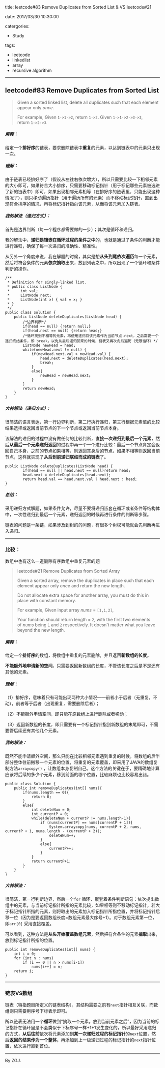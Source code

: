 title: leetcode#83  Remove Duplicates from Sorted List & VS leetcode#21

date: 2017/03/30 10:30:00

catergories:

- Study

tags:

- leetcode
- linkedlist
- array
- recursive algorithm

---

## leetcode#83  Remove Duplicates from Sorted List

> Given a sorted linked list, delete all duplicates such that each element appear only *once*.
>
> For example,
> Given `1->1->2`, return `1->2`.
> Given `1->1->2->3->3`, return `1->2->3`.

##### 解释：

给定一个**排好序**的链表，要求删除链表中**重复**的元素，以达到链表中的元素只出现一次。

##### 理解：

由于链表已经排好序了（假设从左往右依次增大），所以只需要比较一下相邻元素的大小即可，如果符合大小排序，只需要移动标记指针（用于标记哪些元素被选进了新的链表中）即可，如果出现相邻元素相等（在排好序的链表里，只能出现这种情况了），则只移动遍历指针（用于遍历所有的元素）而不移动标记指针，直到出现符合排序的情况，再将标记指针指向该元素，从而将该元素加入链表。

##### 我的解法（递归方式）：

首先是边界判断（每一个程序都需要做的一步）；其次是循环和递归。

我的解法中，**递归是镶嵌在循环过程的条件之中**的，也就是通过了条件的判断才能进行递归，确保了每一次递归的准确性、精准性。

从另外一个角度来说，我在解题的时候，其实是想**从头到尾依次遍历**每一个元素，然后将符合条件的元素**依次摘取**出来，放到列表之中，所以出现了一个循环和条件判断的操作。

```
/**
 * Definition for singly-linked list.
 * public class ListNode {
 *     int val;
 *     ListNode next;
 *     ListNode(int x) { val = x; }
 * }
 */
public class Solution {
    public ListNode deleteDuplicates(ListNode head) {
        /*边界判断*/
        if(head == null) {return null;}
        if(head.next == null) {return head;}
        /*循环找到不相等的元素，再使用递归将该元素作为当前节点.next，之后需要一个递归终结条件，即 break，以免从最后递归回来的时候，链表又再次向后遍历（无限循环）*/
        ListNode newHead = head;
        while(newHead.next != null) {
            if(newHead.next.val > newHead.val) {
                head.next = deleteDuplicates(head.next);
                break;
            }
            else{
                newHead = newHead.next;
            }
        }
        return newHead;
    }
}
```

##### 大神解法（递归方式）：

很简洁的语言表达，第一行边界判断，第二行执行递归，第三行根据元素值的比较结果选择或返回当前节点的下一个节点或返回当前节点本身。

该解法的递归的过程中没有做任何的比较判断，**直接一次递归到最后一个元素**，然后**从最后一个元素递归返回**的过程中再一个一个进行比较：最后一个节点肯定会返回自己本身，之前的节点如果相等，则返回其身后的节点，如果不相等则返回当前节点，这样就实现了**从后到前递归联结而成的链表**了。

```
public ListNode deleteDuplicates(ListNode head) {
        if(head == null || head.next == null)return head;
        head.next = deleteDuplicates(head.next);
        return head.val == head.next.val ? head.next : head;
}
```

##### 总结：

采用递归方式解题，如果条件允许，尽量不要将递归嵌套在循环或者条件等结构体中，一次性递归到最后一个元素，递归返回的时候再进行条件的判断等步骤。

链表的问题是一条链，如果涉及到树的的问题，有很多个树杈可能就会先判断再进入递归。

---

### **比较**：

数组中也有这么一道删除有序数组中重复元素的题

> leetcode#21 Remove Duplicates from Sorted Array
>
> Given a sorted array, remove the duplicates in place such that each element appear only *once* and return the new length.
>
> Do not allocate extra space for another array, you must do this in place with constant memory.
>
> For example,
> Given input array *nums* = `[1,1,2]`,
>
> Your function should return length = `2`, with the first two elements of *nums* being `1` and `2` respectively. It doesn't matter what you leave beyond the new length.

##### 解释：

给定一个**排好序**的数组，将数组中重复的元素删除，并且返回**新数组的长度**。

**不能额外地申请新的空间**。只需要返回新数组的长度，不管该长度之后是不是还有其他的元素。

##### 理解：

（1）排好序，意味着只有可能出现两种大小情况——前者小于后者（无重复，不动），前者等于后者（出现重复，需要删除后者）；

（2）不能额外申请空间，即只能在原数组上进行删除或者移动；

（3）返回新数组的长度，即只需要有一个标记指针指到新数组的末尾即可，不需要管后续还有其他几个元素。

##### 我的解法：

既然不能申请额外空间，那么只能在比较相邻元素遇到重复的时候，将数组的后半部分整体往前搬移一个元素的位置，将重复的元素覆盖，即采用了JAVA的数组复制方法`arraycopy()` ，让数组本身复制自己。这个方法的关键在于，要精确地计算应该将后续的多少个元素，移到前面的哪个位置，比较麻烦也比较容易出错。

```
public class Solution {
    public int removeDuplicates(int[] nums){
        if(nums.length == 0){
            return 0;
        }
        else{
            int deleteNum = 0;
            int currentP = 0;
            while(deleteNum + currentP != nums.length-1){
                if (nums[currentP] == nums[currentP + 1]){
                    System.arraycopy(nums, currentP + 2, nums, currentP + 1, nums.length - (currentP + 2));
                    deleteNum++;
                }
                else{
                    currentP++;
                }
            }
            return currentP+1;
        }
    }
}
```

##### 大神解法：

很简洁，第一行判断边界，然后一个`for` 循环，嵌套着条件判断语句：依次提出数组中的元素，与当前标记指针所指的元素比较，如果相等则不移动标记指针，若大于标记指针所指的元素，则将取出的元素加入标记指针所指位置，并将标记指针后移一位（因为是要返回数组长度=数组元素最大序号+1）。对于数组元素第一位，即`arr[0]` 采用直接覆盖。

可以看到，这种方法是**从头开始覆盖数组元素**，然后把符合条件的元素**摘取**出来，放到标记指针所指的位置。

```
public int removeDuplicates(int[] nums) {
    int i = 0;
    for (int n : nums)
        if (i == 0 || n > nums[i-1])
            nums[i++] = n;
    return i;
}
```

---

### **链表VS数组**

链表（特指题目所定义的链表结构），其结构需要之前有`next`指针相互关联，而数组则只需要用序号下标表示即可。

所以链表无法用一个**循环**做到“摘取一个元素，放到当前元素之后”，因为当前的标记指针在循环里是不会类似于下标序号一样+1+1发生变化的，所以最好采用递归的方式，**从后往前**依次将元素添加到**某一次递归过程的标记指针**的`next`位置，然后**返回的结果作为一个整体**，再添加到上一级递归过程的标记指针的`next`指针位置，依次进行直到首位。

---

By ZGJ.